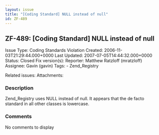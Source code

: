 ```yaml
---
layout: issue
title: "[Coding Standard] NULL instead of null"
id: ZF-489
---
```


ZF-489: [Coding Standard] NULL instead of null
----------------------------------------------

 Issue Type: Coding Standards Violation Created: 2006-11-03T21:29:44.000+0000 Last Updated: 2007-07-05T14:44:32.000+0000 Status: Closed Fix version(s): 
 Reporter:  Matthew Ratzloff (mratzloff)  Assignee:  Gavin (gavin)  Tags: - Zend\_Registry
 
 Related issues: 
 Attachments: 
### Description

Zend\_Registry uses NULL instead of null. It appears that the de facto standard in all other classes is lowercase.

 

 

### Comments

No comments to display